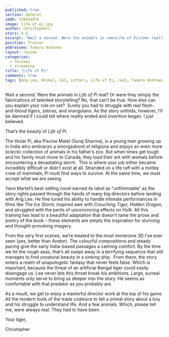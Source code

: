 ```yaml
---
published: true
section: General
imdb: tt0454876
image: life-of-pi.jpg
author: christopherr
stars: 4.5
excerpt: "Wait a second. Were the animals in <em>Life of Pi</em> real? Or were they simply the fabrications of talented storytelling? No, that can&rsquo;t be true. How else can you explain your role on set?&nbsp; Surely you had to struggle with real flesh-and-blood tigers, zebras, and orangutans. As the story unfolds, however, I&rsquo;ll be damned if I could tell where reality ended and invention began. I just believed."
position: Trainer
addressee: Tamara Andrews
layout: review
categories: 
  - reviews
  - streaming
title: "Life of Pi"
comments: true
tags: [Ang Lee, Animal, CGI, Letters, Life of Pi, real, Tamara Andrews, Tiger, Traininer, Yann Martel]
---
```

<p>Wait a second. Were the animals in <em>Life of Pi</em> real? Or were they simply the fabrications of talented storytelling? No, that can&rsquo;t be true. How else can you explain your role on set?&nbsp; Surely you had to struggle with real flesh-and-blood tigers, zebras, and orangutans. As the story unfolds, however, I&rsquo;ll be damned if I could tell where reality ended and invention began. I just believed.</p>
<p>That&rsquo;s the beauty of <em>Life of Pi</em>.</p>
<p>The titular Pi, aka Piscine Matel (Suraj Sharma), is a young man growing up in India who embraces a smorgasbord of religions and enjoys an even more eclectic collection of animals in his father&rsquo;s zoo. But when times get tough and his family must move to Canada, they load their ark with animals before encountering a devastating storm.&nbsp; This is where your job either became incredibly difficult or didn&rsquo;t exist at all. Stranded on a life raft with a motley crew of mammals, Pi must find ways to survive. At the same time, we must accept what we are seeing.</p>
<p>Yann Martel&rsquo;s best-selling novel earned its label as &ldquo;unfilmmable&rdquo; as the story rights passed through the hands of many big directors before landing with Ang Lee. He fine tuned his ability to handle intimate performances in films like <em>The Ice Storm,</em> inspired awe with <em>Crouching Tiger, Hidden Dragon,</em> and struggled with the perils of unconvincing effects on <em>Hulk. </em>All this training has lead to a beautiful adaptation that doesn&rsquo;t tame the prose and poetry of the book &ndash; these elements are simply the inspiration for stunning and thought-provoking imagery.</p>
<p>From the very first scenes, we&rsquo;re treated to the most immersive 3D I&rsquo;ve ever seen (yes, better than <em>Avatar</em>). The colourful compositions and steady pacing give the early India-based passages a calming comfort. By the time we hit the rough seas, that&rsquo;s all swept away in a terrifying sequence that still manages to find unnatural beauty in a sinking ship.&nbsp; From there, the story enters a realm of unapologetic fantasy that never feels false. Which is important, because the threat of an artificial Bengal tiger could easily disengage us. Lee never lets this threat break his ambitions. Large, surreal moments only serve to bring us deeper into the story. He seems as comfortable with that predator as you probably are.</p>
<p>As a result, we get to enjoy a masterful director work at the top of his game. All the modern tools of the trade coalesce to tell a primal story about a boy and his struggle to understand life. And a few animals. Which, please tell me, were always real. They had to have been.</p>
<p>Your tiger,</p>
<p>Christopher</p>